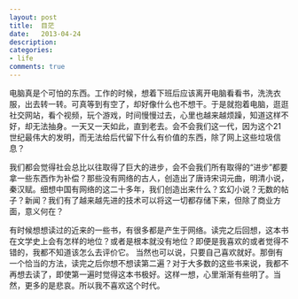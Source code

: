 ```yaml
---
layout: post
title:  目茫
date:   2013-04-24
description: 
categories:
- life
comments: true
---
```

电脑真是个可怕的东西。工作的时候，想着下班后应该离开电脑看看书，洗洗衣服，出去转一转。可真等到有空了，却好像什么也不想干。于是就抱着电脑，逛逛社交网站，看个视频，玩个游戏，时间慢慢过去，心里也越来越烦躁，知道这样不好，却无法抽身。一天又一天如此，直到老去。会不会我们这一代，因为这个21世纪最伟大的发明，而无法给后代留下什么有价值的东西，除了网上这些垃圾信息？


我们都会觉得社会总比以往取得了巨大的进步，会不会我们所有取得的“进步”都要拿一些东西作为补偿？那些没有网络的古人，创造出了唐诗宋词元曲，明清小说，秦汉赋。细想中国有网络的这二十多年，我们创造出来什么？玄幻小说？无数的帖子？新闻？我们有了越来越先进的技术可以将这一切都存储下来，但除了商业方面，意义何在？

有时候想想读过的近来的一些书，有很多都是产生于网络。读完之后回想，这本书在文学史上会有怎样的地位？或者是根本就没有地位？即便是我喜欢的或者觉得不错的，我都不知道该怎么去评价它。
当然也可以说，只要自己喜欢就好。那倒有一个恰当的方法，读完之后你想不想读第二遍？对于大多数的这些书来说，我都不再想去读了，即使第一遍时觉得这本书极好。这样一想，心里渐渐有些明了。当然，更多的是悲哀。所以我不喜欢这个时代。
